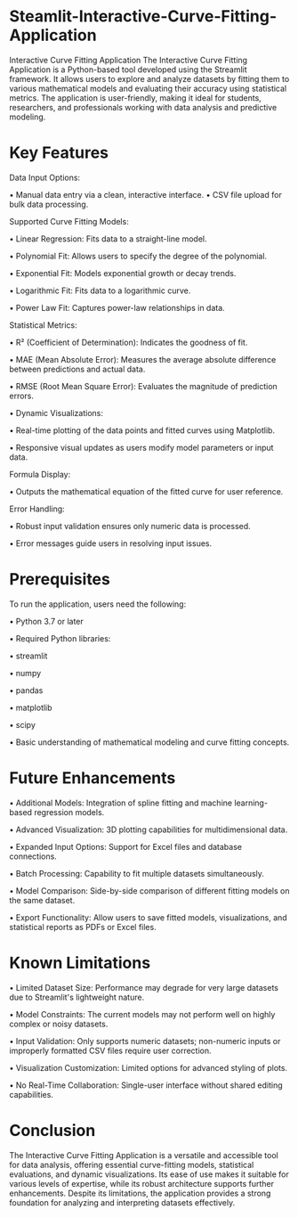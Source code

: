 # Steamlit-Interactive-Curve-Fitting-Application

Interactive Curve Fitting Application
The Interactive Curve Fitting Application is a Python-based tool developed using the Streamlit framework. It allows users to explore and analyze datasets by fitting them to various mathematical models and evaluating their accuracy using statistical metrics. The application is user-friendly, making it ideal for students, researchers, and professionals working with data analysis and predictive modeling.

# Key Features
Data Input Options:

• Manual data entry via a clean, interactive interface.
• CSV file upload for bulk data processing.

Supported Curve Fitting Models:

• Linear Regression: Fits data to a straight-line model.

• Polynomial Fit: Allows users to specify the degree of the polynomial.

• Exponential Fit: Models exponential growth or decay trends.

• Logarithmic Fit: Fits data to a logarithmic curve.

• Power Law Fit: Captures power-law relationships in data.

Statistical Metrics:

• R² (Coefficient of Determination): Indicates the goodness of fit.

• MAE (Mean Absolute Error): Measures the average absolute difference between predictions and actual data.

• RMSE (Root Mean Square Error): Evaluates the magnitude of prediction errors.

• Dynamic Visualizations:

• Real-time plotting of the data points and fitted curves using Matplotlib.

• Responsive visual updates as users modify model parameters or input data.

Formula Display:

• Outputs the mathematical equation of the fitted curve for user reference.

Error Handling: 

• Robust input validation ensures only numeric data is processed.

• Error messages guide users in resolving input issues.

# Prerequisites

To run the application, users need the following:

• Python 3.7 or later

• Required Python libraries:

• streamlit

• numpy

• pandas

• matplotlib

• scipy

• Basic understanding of mathematical modeling and curve fitting concepts.

# Future Enhancements

• Additional Models: Integration of spline fitting and machine learning-based regression models.

• Advanced Visualization: 3D plotting capabilities for multidimensional data.

• Expanded Input Options: Support for Excel files and database connections.

• Batch Processing: Capability to fit multiple datasets simultaneously.

• Model Comparison: Side-by-side comparison of different fitting models on the same dataset.

• Export Functionality: Allow users to save fitted models, visualizations, and statistical reports as PDFs or Excel files.

# Known Limitations

• Limited Dataset Size: Performance may degrade for very large datasets due to Streamlit's lightweight nature.

• Model Constraints: The current models may not perform well on highly complex or noisy datasets.

• Input Validation: Only supports numeric datasets; non-numeric inputs or improperly formatted CSV files require user correction.

• Visualization Customization: Limited options for advanced styling of plots.

• No Real-Time Collaboration: Single-user interface without shared editing capabilities.

# Conclusion
The Interactive Curve Fitting Application is a versatile and accessible tool for data analysis, offering essential curve-fitting models, statistical evaluations, and dynamic visualizations. Its ease of use makes it suitable for various levels of expertise, while its robust architecture supports further enhancements. Despite its limitations, the application provides a strong foundation for analyzing and interpreting datasets effectively.
